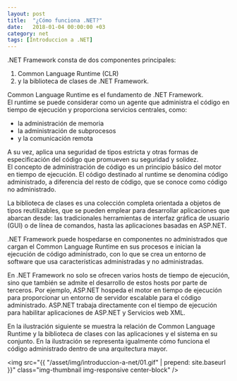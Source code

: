```yaml
---
layout: post
title:  "¿Cómo funciona .NET?"
date:   2018-01-04 00:00:00 +03
category: net
tags: [Introduccion a .NET]
---
```

.NET Framework consta de dos componentes principales: 

1. Common Language Runtime (CLR) 
2. y la biblioteca de clases de .NET Framework. 

Common Language Runtime es el fundamento de .NET Framework.  
El runtime se puede considerar como un agente que administra el código en tiempo de ejecución y proporciona servicios centrales, como:  

- la administración de memoria
- la administración de subprocesos 
- y la comunicación remota

A su vez, aplica una seguridad de tipos estricta y otras formas de especificación del código que promueven su seguridad y solidez.  
El concepto de administración de código es un principio básico del motor en tiempo de ejecución. El código destinado al runtime se denomina código administrado, a diferencia del resto de código, que se conoce como código no administrado.  

La biblioteca de clases es una colección completa orientada a objetos de tipos reutilizables, que se pueden emplear para desarrollar aplicaciones que abarcan desde: las tradicionales herramientas de interfaz gráfica de usuario (GUI) o de línea de comandos, hasta las aplicaciones basadas en ASP.NET.  

.NET Framework puede hospedarse en componentes no administrados que cargan el Common Language Runtime en sus procesos e inician la ejecución de código administrado, con lo que se crea un entorno de software que usa características administradas y no administradas.  

En .NET Framework no solo se ofrecen varios hosts de tiempo de ejecución, sino que también se admite el desarrollo de estos hosts por parte de terceros. Por ejemplo, ASP.NET hospeda el motor en tiempo de ejecución para proporcionar un entorno de servidor escalable para el código administrado. ASP.NET trabaja directamente con el tiempo de ejecución para habilitar aplicaciones de ASP.NET y Servicios web XML.  

En la ilustración siguiente se muestra la relación de Common Language Runtime y la biblioteca de clases con las aplicaciones y el sistema en su conjunto. En la ilustración se representa igualmente cómo funciona el código administrado dentro de una arquitectura mayor.

<img src="{{ "/asset/img/introduccion-a-net/01.gif" | prepend: site.baseurl }}" class="img-thumbnail img-responsive center-block" />